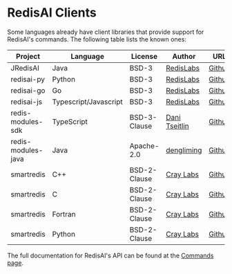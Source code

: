 # RedisAI Clients

Some languages already have client libraries that provide support for RedisAI's commands. The following table lists the known ones:

| Project            | Language              | License      | Author                                           | URL                                                         |
| -------            | --------              | -------      | ------                                           | ---                                                         |
| JRedisAI           | Java                  | BSD-3        | [RedisLabs](https://redislabs.com/)              | [Github](https://github.com/RedisAI/JRedisAI)               |
| redisai-py         | Python                | BSD-3        | [RedisLabs](https://redislabs.com/)              | [Github](https://github.com/RedisAI/redisai-py)             |
| redisai-go         | Go                    | BSD-3        | [RedisLabs](https://redislabs.com/)              | [Github](https://github.com/RedisAI/redisai-go)             |
| redisai-js         | Typescript/Javascript | BSD-3        | [RedisLabs](https://redislabs.com/)              | [Github](https://github.com/RedisAI/redisai-js)             |
| redis-modules-sdk  | TypeScript            | BSD-3-Clause | [Dani Tseitlin](https://github.com/danitseitlin) | [Github](https://github.com/danitseitlin/redis-modules-sdk) |
| redis-modules-java | Java                  | Apache-2.0   | [dengliming](https://github.com/dengliming)      | [Github](https://github.com/dengliming/redis-modules-java)  |
| smartredis         | C++                   | BSD-2-Clause | [Cray Labs](https://github.com/CrayLabs)         | [Github](https://github.com/CrayLabs/SmartRedis)            |
| smartredis         | C                     | BSD-2-Clause | [Cray Labs](https://github.com/CrayLabs)         | [Github](https://github.com/CrayLabs/SmartRedis)            |
| smartredis         | Fortran               | BSD-2-Clause | [Cray Labs](https://github.com/CrayLabs)         | [Github](https://github.com/CrayLabs/SmartRedis)            |
| smartredis         | Python                | BSD-2-Clause | [Cray Labs](https://github.com/CrayLabs)         | [Github](https://github.com/CrayLabs/SmartRedis)            |



The full documentation for RedisAI's API can be found at the [Commands page](commands.md).
